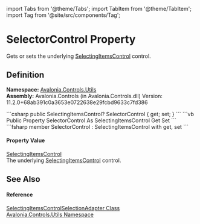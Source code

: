 import Tabs from '@theme/Tabs'; 
import TabItem from '@theme/TabItem'; 
import Tag from '@site/src/components/Tag'; 

# SelectorControl Property


Gets or sets the underlying <a href="T_Avalonia_Controls_Primitives_SelectingItemsControl">SelectingItemsControl</a> control.



## Definition
**Namespace:** <a href="N_Avalonia_Controls_Utils">Avalonia.Controls.Utils</a>  
**Assembly:** Avalonia.Controls (in Avalonia.Controls.dll) Version: 11.2.0+68ab391c0a3653e0722638e29fcbd9633c7fd386

<Tabs groupId="api-code-preview">
<TabItem value="csharp" label="C#">
```csharp
public SelectingItemsControl? SelectorControl { get; set; }
```
</TabItem>
<TabItem value="vb" label="VB">
```vb
Public Property SelectorControl As SelectingItemsControl
	Get
	Set
```
</TabItem>
<TabItem value="fsharp" label="F#">
```fsharp
member SelectorControl : SelectingItemsControl with get, set
```
</TabItem>
</Tabs>



#### Property Value
<a href="T_Avalonia_Controls_Primitives_SelectingItemsControl">SelectingItemsControl</a>  
The underlying <a href="T_Avalonia_Controls_Primitives_SelectingItemsControl">SelectingItemsControl</a> control.

## See Also


#### Reference
<a href="T_Avalonia_Controls_Utils_SelectingItemsControlSelectionAdapter">SelectingItemsControlSelectionAdapter Class</a>  
<a href="N_Avalonia_Controls_Utils">Avalonia.Controls.Utils Namespace</a>  
